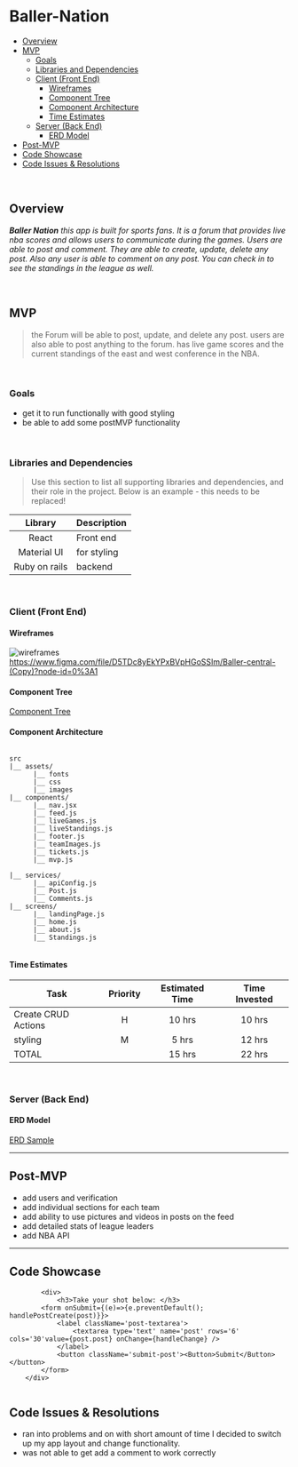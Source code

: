 # Baller-Nation

- [Overview](#overview)
- [MVP](#mvp)
  - [Goals](#goals)
  - [Libraries and Dependencies](#libraries-and-dependencies)
  - [Client (Front End)](#client-front-end)
    - [Wireframes](#wireframes)
    - [Component Tree](#component-tree)
    - [Component Architecture](#component-architecture)
    - [Time Estimates](#time-estimates)
  - [Server (Back End)](#server-back-end)
    - [ERD Model](#erd-model)
- [Post-MVP](#post-mvp)
- [Code Showcase](#code-showcase)
- [Code Issues & Resolutions](#code-issues--resolutions)

<br>

## Overview

_**Baller Nation** this app is built for sports fans. It is a forum that provides live nba scores and allows users to communicate during the games. Users are able to post and comment. They are able to create, update, delete any post. Also any user is able to comment on any post. You can check in to see the standings in the league as well._


<br>

## MVP

> the Forum will be able to post, update, and delete any post. users are also able to post anything to the forum. has live game scores and the current standings of the east and west conference in the NBA.

<br>

### Goals

- get it to run functionally with good styling
- be able to add some postMVP functionality


<br>

### Libraries and Dependencies

> Use this section to list all supporting libraries and dependencies, and their role in the project. Below is an example - this needs to be replaced!

|     Library      | Description                                |
| :--------------: | :----------------------------------------- |
|      React       | Front end |
|   Material UI    | for styling |
|   Ruby on rails  | backend |

<br>

### Client (Front End)

#### Wireframes

![wireframes](https://www.figma.com/file/D5TDc8yEkYPxBVpHGoSSIm/Baller-central-(Copy)?node-id=0%3A1)
https://www.figma.com/file/D5TDc8yEkYPxBVpHGoSSIm/Baller-central-(Copy)?node-id=0%3A1


#### Component Tree


[Component Tree](https://drive.google.com/file/d/1nFlXT6LGpE6D_wnoA0W-7QxJ0IoGhcPl/view?usp=sharing)

#### Component Architecture

``` structure

src
|__ assets/
      |__ fonts
      |__ css
      |__ images
|__ components/
      |__ nav.jsx
      |__ feed.js
      |__ liveGames.js
      |__ liveStandings.js
      |__ footer.js
      |__ teamImages.js
      |__ tickets.js
      |__ mvp.js
      
|__ services/
      |__ apiConfig.js
      |__ Post.js
      |__ Comments.js
|__ screens/
      |__ landingPage.js
      |__ home.js
      |__ about.js
      |__ Standings.js
      

```

#### Time Estimates


| Task                | Priority | Estimated Time | Time Invested | 
| ------------------- | :------: | :------------: | :-----------: | 
| Create CRUD Actions |    H     |     10 hrs      |     10 hrs     |   
| styling             |   M      |      5 hrs    |     12 hrs      |
| TOTAL               |          |     15 hrs      |     22  hrs     | 



<br>

### Server (Back End)

#### ERD Model


[ERD Sample](https://imgur.com/gA0I5zE)
<br>

***

## Post-MVP

- add users and verification
- add individual sections for each team
- add ability to use pictures and videos in posts on the feed
- add detailed stats of league leaders
- add NBA API

***

## Code Showcase

```
        <div>
            <h3>Take your shot below: </h3>
        <form onSubmit={(e)=>{e.preventDefault(); handlePostCreate(post)}}>
            <label className='post-textarea'>
                <textarea type='text' name='post' rows='6' cols='30'value={post.post} onChange={handleChange} />
            </label>
            <button className='submit-post'><Button>Submit</Button></button>
        </form>
    </div>
    
```

## Code Issues & Resolutions

- ran into problems and on with short amount of time I decided to switch up my app layout and change functionality. 
- was not able to get add a comment to work correctly
